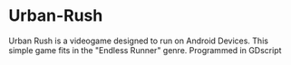 # Urban-Rush
Urban Rush is a videogame designed to run on Android Devices. This simple game fits in the "Endless Runner" genre. Programmed in GDscript
